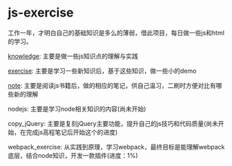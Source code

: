 # js-exercise

工作一年，才明白自己的基础知识是多么的薄弱，借此项目，每日做一些js和html的学习。

[knowledge](./knowledge/KNOWLEDGE.md): 主要是做一些js知识点的理解与实践

[exercise](./exercise/EXERCISE.md): 主要是学习一些新知识后，基于这些知识，做一些小的demo

[note](./note/NOTE.md): 主要是阅读js书籍后，做的相应的笔记，供自己温习，二刷时方便对比有哪些新的理解


nodejs: 主要是学习node相关知识的内容(尚未开始)

copy_jQuery: 主要是复刻jQuery主要功能，提升自己的js技巧和代码质量(尚未开始，在完成js高程笔记后开始这个的进度)

webpack_exercise: 从实践到原理，学习webpack，最终目标是能理解webpack底层，结合node知识，开发一款插件(进度：1%)